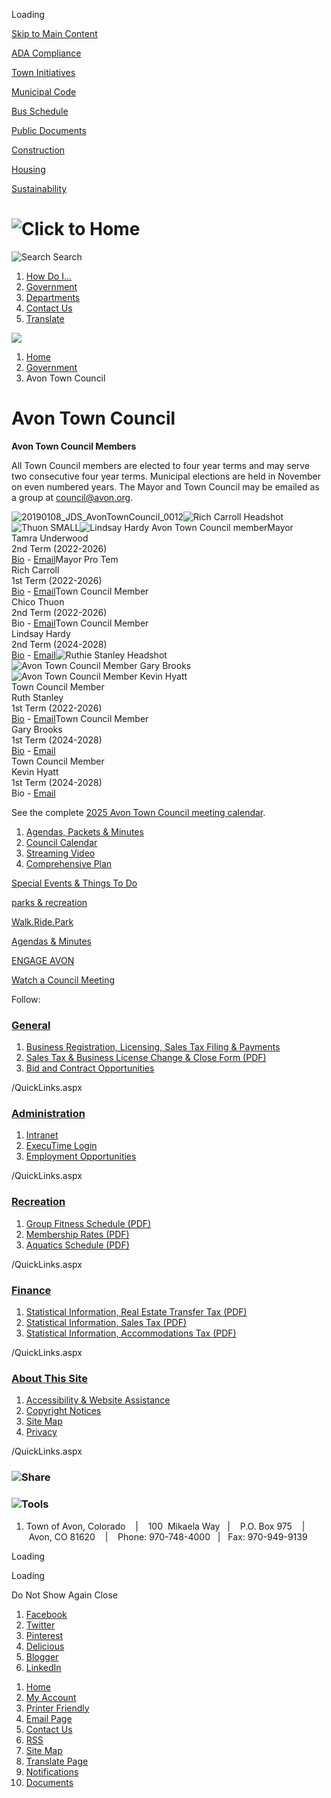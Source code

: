 Loading

[Skip to Main Content](https://www.avon.org/141/Avon-Town-Council/)

[ADA Compliance](https://www.avon.org/2492/Accessibility-Website-Assistance)

[Town Initiatives](https://www.avon.org/2378/Town-Initiatives)

[Municipal Code](https://library.municode.com/co/avon/codes/home_rule_charter_and_code)

[Bus Schedule](https://www.avon.org/bus)

[Public Documents](https://www.avon.org/882/Public-Documents)

[Construction](https://www.avon.org/947/Public-Works)

[Housing](https://www.avon.org/2382/Housing)

[Sustainability](https://www.avon.org/558/Sustainability)

# ![Click to Home](https://www.avon.org/ImageRepository/Document?documentID=15933)

![Search](https://www.avon.org/ImageRepository/Document?documentID=24020) Search

1. [How Do I...](https://www.avon.org/1037/How-Do-I)
2. [Government](https://www.avon.org/27/Government)
3. [Departments](https://www.avon.org/101/Departments)
4. [Contact Us](https://www.avon.org/Directory.aspx)
5. [Translate](https://translate.google.com/translate?sl=en&tl=es&js=y&prev=_t&hl=en&ie=UTF-8&u=http%3A%2F%2Fco-avon3.civicplus.com%2F&edit-text)

<!--THE END-->

![](https://www.avon.org/ImageRepository/Document?documentID=19383)

1. [Home](https://www.avon.org)
2. [Government](https://www.avon.org/27/Government)
3. Avon Town Council

# Avon Town Council

**Avon Town Council Members**

All Town Council members are elected to four year terms and may serve two consecutive four year terms. Municipal elections are held in November on even numbered years. The Mayor and Town Council may be emailed as a group at [council@avon.org](mailto:council@avon.org).

![20190108_JDS_AvonTownCouncil_0012](https://www.avon.org/ImageRepository/Document?documentID=19241 "20190108_JDS_AvonTownCouncil_0012")![Rich Carroll Headshot](https://www.avon.org/ImageRepository/Document?documentId=22948)![Thuon SMALL](https://www.avon.org/ImageRepository/Document?documentID=19238 "Thuon SMALL")![Lindsay Hardy Avon Town Council member](https://www.avon.org/ImageRepository/Document?documentId=24973 "Lindsay Hardy headshot")Mayor  
Tamra Underwood  
2nd Term (2022-2026)  
[Bio](https://www.avon.org/directory.aspx?EID=163) - [Email](mailto:tunderwood@avon.org)Mayor Pro Tem  
Rich Carroll  
1st Term (2022-2026)  
[Bio](https://www.avon.org/directory.aspx?EID=7) - [Email](mailto:rcarroll@avon.org)Town Council Member  
Chico Thuon  
2nd Term (2022-2026)  
Bio - [Email](mailto:cthuon@avon.org)Town Council Member  
Lindsay Hardy  
2nd Term (2024-2028)  
[Bio](https://www.avon.org/directory.aspx?EID=204) - [Email](mailto:lhardy@avon.org)![Ruthie Stanley Headshot](https://www.avon.org/ImageRepository/Document?documentId=22947)![Avon Town Council Member Gary Brooks](https://www.avon.org/ImageRepository/Document?documentId=24748)![Avon Town Council Member Kevin Hyatt](https://www.avon.org/ImageRepository/Document?documentId=24747)  
Town Council Member  
Ruth Stanley  
1st Term (2022-2026)  
[Bio](https://www.avon.org/directory.aspx?EID=339) - [Email](mailto:rstanley@avon.org)Town Council Member  
Gary Brooks  
1st Term (2024-2028)  
[Bio](https://www.avon.org/directory.aspx?EID=373) - [Email](mailto:gbrooks@avon.org)  
Town Council Member  
Kevin Hyatt  
1st Term (2024-2028)  
Bio - [Email](mailto:khyatt@avon.org)

See the complete [2025 Avon Town Council meeting calendar](https://www.avon.org/DocumentCenter/View/20689/2024-Adopted-Meeting-Calendar).

1. [Agendas, Packets &amp; Minutes](https://www.avon.org/952/Agendas-Packets-Minutes)
2. [Council Calendar](https://www.avon.org/calendar.aspx?CID=27)
3. [Streaming Video](https://www.highfivemedia.org/series/avon-town-council)
4. [Comprehensive Plan](https://www.avon.org/DocumentCenter/View/83/Comprehensive-Plan?bidId=)

[Special Events &amp; Things To Do](https://www.avon.org/2042/2018-Special-Events)

[parks &amp; recreation](https://www.avon.org/2046/Parks-Recreation)

[Walk.Ride.Park](https://www.avon.org/2038/Free-Spaces-to-Explore)

[Agendas &amp; Minutes](https://www.avon.org/952/Agendas-Packets-Minutes)

[ENGAGE AVON](https://www.avon.org/2378/Town-Initiatives)

[Watch a Council Meeting](https://www.highfivemedia.org/series/avon-town-council)

Follow:

### [General](https://www.avon.org/QuickLinks.aspx?CID=3)

1. [Business Registration, Licensing, Sales Tax Filing &amp; Payments](https://www.avon.org/Index.aspx?NID=161)
2. [Sales Tax &amp; Business License Change &amp; Close Form (PDF)](https://www.avon.org/DocumentCenter/View/12024)
3. [Bid and Contract Opportunities](https://www.avon.org/bids)

/QuickLinks.aspx

### [Administration](https://www.avon.org/QuickLinks.aspx?CID=8)

1. [Intranet](https://avonco.sharepoint.com/sites/TOAIntranet)
2. [ExecuTime Login](https://time.avon.org:7120/ExecuTime/LoginCheck.do?bmark=Index.action)
3. [Employment Opportunities](https://www.avon.org/2528/Employment-Opportunities)

/QuickLinks.aspx

### [Recreation](https://www.avon.org/QuickLinks.aspx?CID=22)

1. [Group Fitness Schedule (PDF)](https://www.avon.org/DocumentCenter/Home/View/630)
2. [Membership Rates (PDF)](https://www.avon.org/DocumentCenter/View/15203)
3. [Aquatics Schedule (PDF)](https://www.avon.org/DocumentCenter/View/666)

/QuickLinks.aspx

### [Finance](https://www.avon.org/QuickLinks.aspx?CID=5)

1. [Statistical Information, Real Estate Transfer Tax (PDF)](https://www.avon.org/DocumentCenter/View/19398/5--Real-Estate-Transfer-Tax-February)
2. [Statistical Information, Sales Tax (PDF)](https://www.avon.org/DocumentView.asp?DID=80)
3. [Statistical Information, Accommodations Tax (PDF)](https://www.avon.org/DocumentView.asp?DID=75)

/QuickLinks.aspx

### [About This Site](https://www.avon.org/QuickLinks.aspx?CID=43)

1. [Accessibility &amp; Website Assistance](https://www.avon.org/2492/Accessibility-Website-Assistance)
2. [Copyright Notices](https://www.avon.org/site/copyright)
3. [Site Map](https://www.avon.org/sitemap)
4. [Privacy](https://www.avon.org)

/QuickLinks.aspx

### ![Share](https://www.avon.org/ImageRepository/Document?documentID=15938)

### ![Tools](https://www.avon.org/ImageRepository/Document?documentID=15940)

1. Town of Avon, Colorado    |    100  Mikaela Way   |    P.O. Box 975    |    Avon, CO 81620    |    Phone: 970-748-4000   |   Fax: 970-949-9139

Loading

Loading

Do Not Show Again Close

<!--THE END-->

1. [Facebook](https://www.avon.org/Layout/WidgetShare/ShareLink/Facebook)
2. [Twitter](https://www.avon.org/Layout/WidgetShare/ShareLink/Twitter)
3. [Pinterest](https://www.avon.org/Layout/WidgetShare/ShareLink/Pinterest)
4. [Delicious](https://www.avon.org/Layout/WidgetShare/ShareLink/Delicious)
5. [Blogger](https://www.avon.org/Layout/WidgetShare/ShareLink/Blogger)
6. [LinkedIn](https://www.avon.org/Layout/WidgetShare/ShareLink/LinkedIn)

<!--THE END-->

01. [Home](https://www.avon.org)
02. [My Account](https://www.avon.org/MyAccount)
03. [Printer Friendly](https://www.avon.org/141/Avon-Town-Council/)
04. [Email Page](https://www.avon.org/EmailPage)
05. [Contact Us](https://www.avon.org/directory.aspx)
06. [RSS](https://www.avon.org/rss.aspx)
07. [Site Map](https://www.avon.org/SiteMap)
08. [Translate Page](https://www.avon.org/141/Avon-Town-Council/)
09. [Notifications](https://www.avon.org/list.aspx)
10. [Documents](https://www.avon.org/DocumentCenter)
